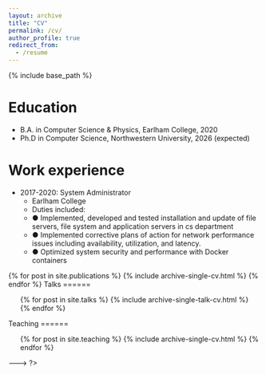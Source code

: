 ```yaml
---
layout: archive
title: "CV"
permalink: /cv/
author_profile: true
redirect_from:
  - /resume
---
```


{% include base_path %}

Education
======
* B.A. in Computer Science & Physics, Earlham College, 2020
* Ph.D in Computer Science, Northwestern University, 2026 (expected)

Work experience
======
* 2017-2020: System Administrator
  * Earlham College
  * Duties included: 
  * ● Implemented, developed and tested installation and update of file servers, file system and application servers in cs department
  * ● Implemented corrective plans of action for network performance issues including availability, utilization, and latency.
  * ● Optimized system security and performance with Docker containers

<?
<!---
Publications
======
  <ul>{% for post in site.publications %}
    {% include archive-single-cv.html %}
  {% endfor %}</ul>
  
Talks
======
  <ul>{% for post in site.talks %}
    {% include archive-single-talk-cv.html %}
  {% endfor %}</ul>
  
Teaching
======
  <ul>{% for post in site.teaching %}
    {% include archive-single-cv.html %}
  {% endfor %}</ul>
--->
?>